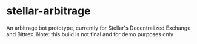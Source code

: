 # stellar-arbitrage
An arbitrage bot prototype, currently for Stellar's Decentralized Exchange and Bittrex. Note: this build is not final and for demo purposes only

